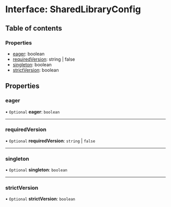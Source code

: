 # Interface: SharedLibraryConfig

## Table of contents

### Properties

- [eager](../../devkit/documents/SharedLibraryConfig#eager): boolean
- [requiredVersion](../../devkit/documents/SharedLibraryConfig#requiredversion): string | false
- [singleton](../../devkit/documents/SharedLibraryConfig#singleton): boolean
- [strictVersion](../../devkit/documents/SharedLibraryConfig#strictversion): boolean

## Properties

### eager

• `Optional` **eager**: `boolean`

---

### requiredVersion

• `Optional` **requiredVersion**: `string` \| `false`

---

### singleton

• `Optional` **singleton**: `boolean`

---

### strictVersion

• `Optional` **strictVersion**: `boolean`
